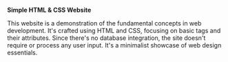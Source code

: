 **Simple HTML & CSS Website**

This website is a demonstration of the fundamental concepts in web development. It's crafted using HTML and CSS, focusing on basic tags and their attributes. Since there's no database integration, the site doesn't require or process any user input. It's a minimalist showcase of web design essentials.
